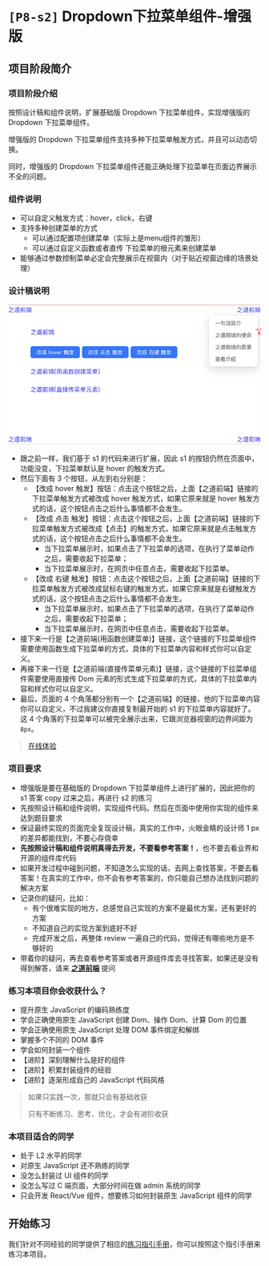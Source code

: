 # `[P8-s2]` Dropdown下拉菜单组件-增强版

## 项目阶段简介

### 项目阶段介绍

按照设计稿和组件说明，扩展基础版 Dropdown 下拉菜单组件，实现增强版的 Dropdown 下拉菜单组件。

增强版的 Dropdown 下拉菜单组件支持多种下拉菜单触发方式，并且可以动态切换。

同时，增强版的 Dropdown 下拉菜单组件还能正确处理下拉菜单在页面边界展示不全的问题。



### 组件说明

- 可以自定义触发方式：hover，click，右键
- 支持多种创建菜单的方式
  - 可以通过配置项创建菜单（实际上是menu组件的雏形）
  - 可以通过自定义函数或者直传 下拉菜单的根元素来创建菜单
- 能够通过参数控制菜单必定会完整展示在视窗内（对于贴近视窗边缘的场景处理）



### 设计稿说明

![s2 设计稿](./design/design_dropdown1_spec.png)

- 跟之前一样，我们基于 s1 的代码来进行扩展，因此 s1 的按钮仍然在页面中，功能没变，下拉菜单默认是 hover 的触发方式。
- 然后下面有 3 个按钮，从左到右分别是：
  - 【改成 hover 触发】按钮：点击这个按钮之后，上面【之道前端】链接的下拉菜单触发方式被改成 hover 触发方式，如果它原来就是 hover 触发方式的话，这个按钮点击之后什么事情都不会发生。
  - 【改成 点击 触发】按钮：点击这个按钮之后，上面【之道前端】链接的下拉菜单触发方式被改成【点击】的触发方式，如果它原来就是点击触发方式的话，这个按钮点击之后什么事情都不会发生。
    - 当下拉菜单展示时，如果点击了下拉菜单的选项，在执行了菜单动作之后，需要收起下拉菜单；
    - 当下拉菜单展示时，在网页中任意点击，需要收起下拉菜单。
  - 【改成 右键 触发】按钮：点击这个按钮之后，上面【之道前端】链接的下拉菜单触发方式被改成鼠标右键的触发方式，如果它原来就是右键触发方式的话，这个按钮点击之后什么事情都不会发生。
    - 当下拉菜单展示时，如果点击了下拉菜单的选项，在执行了菜单动作之后，需要收起下拉菜单；
    - 当下拉菜单展示时，在网页中任意点击，需要收起下拉菜单。
- 接下来一行是【之道前端(用函数创建菜单)】链接，这个链接的下拉菜单组件需要使用函数生成下拉菜单的方式，具体的下拉菜单内容和样式你可以自定义。
- 再接下来一行是【之道前端(直接传菜单元素)】链接，这个链接的下拉菜单组件需要使用直接传 Dom 元素的形式生成下拉菜单的方式，具体的下拉菜单内容和样式你可以自定义。
- 最后，页面的 4 个角落都分别有一个【之道前端】的链接，他的下拉菜单内容你可以自定义，不过我建议你直接复制最开始的 s1 的下拉菜单内容就好了。这 4 个角落的下拉菜单可以被完全展示出来，它跟浏览器视窗的边界间距为 `8px`。

> [在线体验](https://zhidaofe.github.io/P8-dropdown-component/s2/index.html)



### 项目要求

- 增强版是要在基础版的 Dropdown 下拉菜单组件上进行扩展的，因此把你的 s1 答案 copy 过来之后，再进行 s2 的练习
- 先按照设计稿和组件说明，实现组件代码。然后在页面中使用你实现的组件来达到题目要求
- 保证最终实现的页面完全复现设计稿，真实的工作中，火眼金睛的设计师 1 px 的差异都能找到，不要心存侥幸
- **先按照设计稿和组件说明真得去开发，不要看参考答案！**，也不要去看业界和开源的组件库代码
- 如果开发过程中碰到问题，不知道怎么实现的话，去网上查找答案，不要去看答案！在真实的工作中，你不会有参考答案的，你只能自己想办法找到问题的解决方案
- 记录你的疑问，比如：
  - 有个很难实现的地方，总感觉自己实现的方案不是最优方案，还有更好的方案
  - 不知道自己的实现方案到底好不好
  - 完成开发之后，再整体 review 一遍自己的代码，觉得还有哪些地方是不够好的
- 带着你的疑问，再去查看参考答案或者开源组件库去寻找答案，如果还是没有得到解答，请来 [**之道前端**](https://kcnrozgf41zs.feishu.cn/wiki/PBj0w5rjUiEWVgktZE0caKOunNc) 提问



### 练习本项目你会收获什么？

- 提升原生 JavaScript 的编码熟练度
- 学会正确使用原生 JavaScript 创建 Dom、操作 Dom、计算 Dom 的位置
- 学会正确使用原生 JavaScript 处理 DOM 事件绑定和解绑
- 掌握多个不同的 DOM 事件
- 学会如何封装一个组件
- 【进阶】深刻理解什么是好的组件
- 【进阶】积累封装组件的经验
- 【进阶】逐渐形成自己的 JavaScript 代码风格

> 如果只实践一次，那就只会有基础收获
>
> 只有不断练习、思考、优化，才会有进阶收获



### 本项目适合的同学

- 处于 L2 水平的同学
- 对原生 JavaScript 还不熟练的同学
- 没怎么封装过 UI 组件的同学
- 没怎么写过 C 端页面，大部分时间在做 admin 系统的同学
- 只会开发 React/Vue 组件，想要练习如何封装原生 JavaScript 组件的同学



## 开始练习

我们针对不同经验的同学提供了相应的[练习指引手册](https://kcnrozgf41zs.feishu.cn/wiki/An7GwvUQrirdvdkJdQ9c4q3Rndd)，你可以按照这个指引手册来练习本项目。


